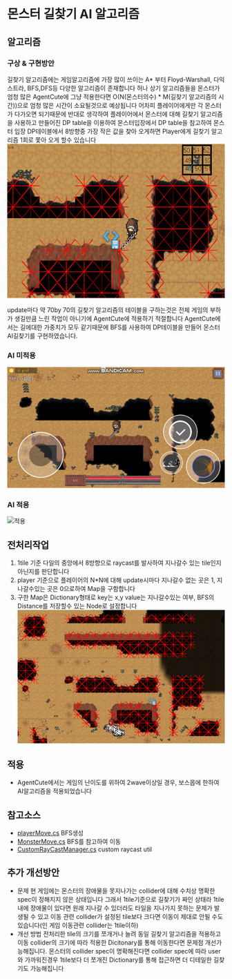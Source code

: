 
# 몬스터 길찾기 AI 알고리즘

## 알고리즘
### 구상 & 구현방안
길찾기 알고리즘에는 게임알고리즘에 가장 많이 쓰이는 A* 부터 Floyd-Warshall, 다익스트라, BFS,DFS등 다양한 알고리즘이 존재합니다
허나 상기 알고리즘들을 몬스터가 엄청 많은 AgentCute에 그냥 적용한다면 O(N(몬스터의수) * M(길찾기 알고리즘의 시간))으로 엄청 많은 시간이 소요될것으로 예상됩니다
어차피 플레이어에게만 각 몬스터가 다가오면 되기때문에 반대로 생각하여 플레이어에서 몬스터에 대해 길찾기 알고리즘을 사용하고
만들어진 DP table을 이용하여 몬스터입장에서 DP table을 참고하여 몬스터 입장 DP테이블에서 8방향중 
가장 작은 값을 찾아 오게하면 Player에게 길찾기 알고리즘 1회로 쫓아 오게 할수 있습니다
![가장가까운방향](./1.PNG)

update마다 약 70by 70의 길찾기 알고리즘의 테이블을 구하는것은 전체 게임의 부하가 생길만큼 느린 작업이 아니기에 AgentCute에 적용하기 적절합니다
AgentCute에서는 길에대한 가중치가 모두 같기때문에 BFS를 사용하여 DP테이블을 만들어 몬스터 AI길찾기를 구현하였습니다.

### AI 미적용
![미적용](./2.gif)

### AI 적용
![적용](./3.gif)

## 전처리작업
1. 1tile 기준 다일의 중앙에서 8방향으로 raycast를 발사하여 지나갈수 있는 tile인지 아닌지를 판단합니다
2. player 기준으로 플레이어의 N*N에 대해 update시마다 지나갈수 없는 곳은 1, 지나갈수있는 곳은 0으로하여 Map을 구함합니다
3. 구한 Map은 Dictionary형태로 key는 x,y value는 지나갈수있는 여부, BFS의 Distance를 저장할수 있는 Node로 설정합니다
![ray](./4.PNG)

## 적용
* AgentCute에서는 게임의 난이도를 위하여 2wave이상일 경우, 보스몹에 한하여 AI알고리즘을 적용되었습니다

## 참고소스
* [playerMove.cs](../Assets/Scripts/Unit/Player/PlayerMove.cs)
BFS생성
* [MonsterMove.cs](../Assets/Scripts/Unit/Monster/MonsterMove/MonsterMove.cs)
BFS를 참고하여 이동
* [CustomRayCastManager.cs](../Assets/Scripts/RayCastManager/CustomRayCastManager.cs)
custom raycast util


## 추가 개선방안 
* 문제 
현 게임에는 몬스터의 장애물을 못지나가는 collider에 대해 수치상 명확한 spec이 정해지지 않은 상태입니다
그래서 1tile기준으로 길찾기가 짜인 상태라 1tile내에 장애물이 있다면 원래 지나갈 수 있더라도 타일을 지나가지 못하는 문제가 발생될 수 있고
이동 관련 collider가 설정된 tile보다 크다면 이동이 제대로 안될 수도 있습니다(인 게임 이동관련 collider는 1tile이하)
* 개선 방법
전처리한 tile의 크기를 쪼개거나 늘려 동일 길찾기 알고리즘을 적용하고 이동 collider의 크기에 따라 적용한 Dicitonary를 통해 이동한다면 문제점 개선가능해집니다. 
몬스터의 collider spec이 명확해진다면 collider spec에 따라 user와 가까워진경우 1tile보다 더 쪼개진 Dictionary를 통해 접근하면 더 디테일한 길찾기도 가능해집니다
